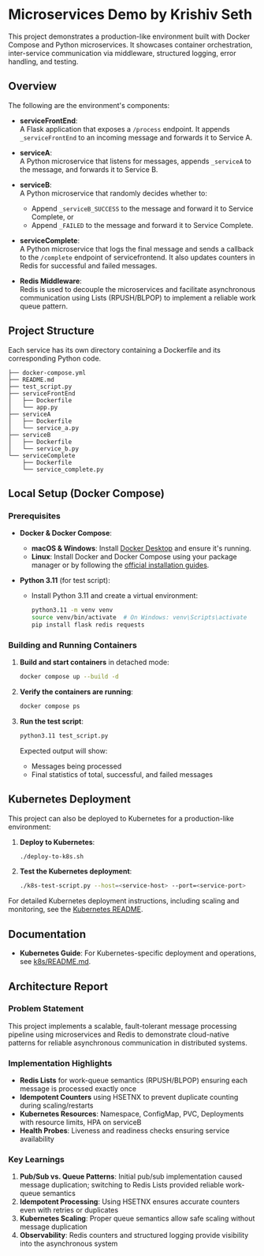 # Microservices Demo by Krishiv Seth

This project demonstrates a production-like environment built with Docker Compose and Python microservices. It showcases container orchestration, inter-service communication via middleware, structured logging, error handling, and testing.

## Overview

The following are the environment's components:

- **serviceFrontEnd**:  
  A Flask application that exposes a `/process` endpoint. It appends `_serviceFrontEnd` to an incoming message and forwards it to Service A.

- **serviceA**:  
  A Python microservice that listens for messages, appends `_serviceA` to the message, and forwards it to Service B.

- **serviceB**:  
  A Python microservice that randomly decides whether to:
  - Append `_serviceB_SUCCESS` to the message and forward it to Service Complete, or
  - Append `_FAILED` to the message and forward it to Service Complete.

- **serviceComplete**:  
  A Python microservice that logs the final message and sends a callback to the `/complete` endpoint of servicefrontend. It also updates counters in Redis for successful and failed messages.

- **Redis Middleware**:  
  Redis is used to decouple the microservices and facilitate asynchronous communication using Lists (RPUSH/BLPOP) to implement a reliable work queue pattern.

## Project Structure
   Each service has its own directory containing a Dockerfile and its corresponding Python code.

   ```
   ├── docker-compose.yml
   ├── README.md
   ├── test_script.py
   ├── serviceFrontEnd
   │   ├── Dockerfile
   │   └── app.py
   ├── serviceA
   │   ├── Dockerfile
   │   └── service_a.py
   ├── serviceB
   │   ├── Dockerfile
   │   └── service_b.py
   └── serviceComplete
       ├── Dockerfile
       └── service_complete.py
   ```

## Local Setup (Docker Compose)

### Prerequisites

- **Docker & Docker Compose**:  
  - **macOS & Windows**: Install [Docker Desktop](https://www.docker.com/products/docker-desktop) and ensure it's running.
  - **Linux**: Install Docker and Docker Compose using your package manager or by following the [official installation guides](https://docs.docker.com/engine/install/).

- **Python 3.11** (for test script):  
  - Install Python 3.11 and create a virtual environment:
    ```bash
    python3.11 -m venv venv
    source venv/bin/activate  # On Windows: venv\Scripts\activate
    pip install flask redis requests
    ```

### Building and Running Containers

1. **Build and start containers** in detached mode:
   ```bash
   docker compose up --build -d
   ```

2. **Verify the containers are running**:
   ```bash
   docker compose ps
   ```

3. **Run the test script**:
   ```bash
   python3.11 test_script.py
   ```

   Expected output will show:
   - Messages being processed
   - Final statistics of total, successful, and failed messages

## Kubernetes Deployment

This project can also be deployed to Kubernetes for a production-like environment:

1. **Deploy to Kubernetes**:
   ```bash
   ./deploy-to-k8s.sh
   ```

2. **Test the Kubernetes deployment**:
   ```bash
   ./k8s-test-script.py --host=<service-host> --port=<service-port>
   ```

For detailed Kubernetes deployment instructions, including scaling and monitoring, see the [Kubernetes README](k8s/README.md).

## Documentation

- **Kubernetes Guide**: For Kubernetes-specific deployment and operations, see [k8s/README.md](k8s/README.md).

## Architecture Report

### Problem Statement
This project implements a scalable, fault-tolerant message processing pipeline using microservices and Redis to demonstrate cloud-native patterns for reliable asynchronous communication in distributed systems.

### Implementation Highlights
- **Redis Lists** for work-queue semantics (RPUSH/BLPOP) ensuring each message is processed exactly once
- **Idempotent Counters** using HSETNX to prevent duplicate counting during scaling/restarts
- **Kubernetes Resources**: Namespace, ConfigMap, PVC, Deployments with resource limits, HPA on serviceB
- **Health Probes**: Liveness and readiness checks ensuring service availability

### Key Learnings
1. **Pub/Sub vs. Queue Patterns**: Initial pub/sub implementation caused message duplication; switching to Redis Lists provided reliable work-queue semantics
2. **Idempotent Processing**: Using HSETNX ensures accurate counters even with retries or duplicates
3. **Kubernetes Scaling**: Proper queue semantics allow safe scaling without message duplication
4. **Observability**: Redis counters and structured logging provide visibility into the asynchronous system

